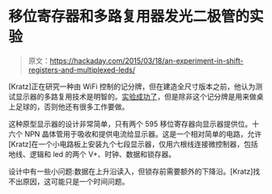 # 移位寄存器和多路复用器发光二极管的实验

> 原文：<https://hackaday.com/2015/03/18/an-experiment-in-shift-registers-and-multiplexed-leds/>

[Kratz]正在研究一种由 WiFi 控制的记分牌，但在建造全尺寸版本之前，他认为测试显示器的多路复用技术是明智的。[实验成功了](http://burnt-traces.com/?p=394)，但是除非这个记分牌是用来做桌上足球的，否则他还有很多工作要做。

这种原型显示器的设计非常简单，只有两个 595 移位寄存器向显示器提供位。十六个 NPN 晶体管用于吸收和提供电流给显示器。这是一个相对简单的电路，允许[Kratz]在一个小电路板上安装九个七段显示器，仅用六根线连接微控制器，包括地线、逻辑和 led 的两个 V+、时钟、数据和锁存器。

设计中有一些小问题:数据在上升沿读入，但锁存前需要额外的下降沿。[Kratz]找不出原因，这可能只是一个时间问题。